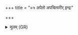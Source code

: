 +++
title = "०५ अपेतो अपचित्वरीर् इन्द्रः"

+++
<details><summary>मूलम् (GR)</summary>

अपेतो अपचित्वरीर्  
इन्द्रः पूषा च चिक्यतुः ।  
अपेत्व् अस्य ग्रीवाभ्यो  
अप पद्भ्यां विजामतः ॥
</details>